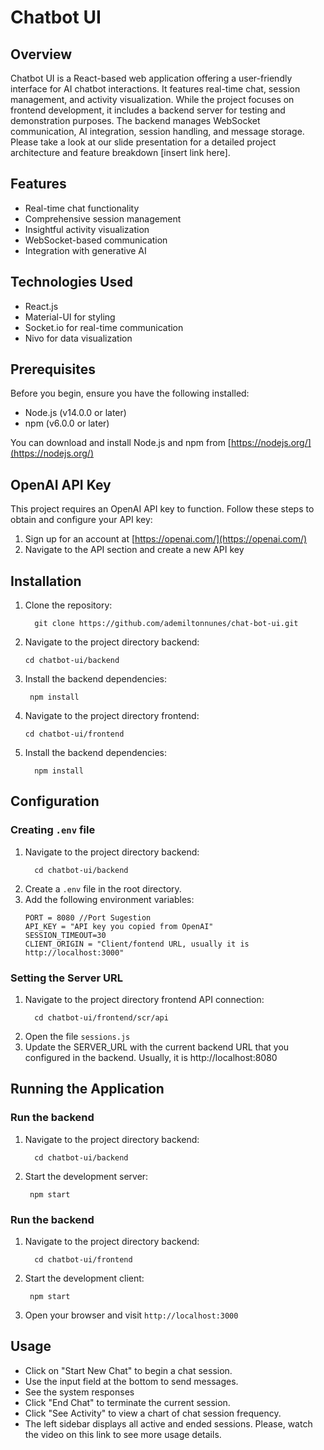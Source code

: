 # Chatbot UI

## Overview
Chatbot UI is a React-based web application offering a user-friendly interface for AI chatbot interactions. It features real-time chat, session management, and activity visualization. While the project focuses on frontend development, it includes a backend server for testing and demonstration purposes. The backend manages WebSocket communication, AI integration, session handling, and message storage.
Please take a look at our slide presentation for a detailed project architecture and feature breakdown [insert link here].

## Features
- Real-time chat functionality
- Comprehensive session management
- Insightful activity visualization
- WebSocket-based communication
- Integration with generative AI

## Technologies Used
- React.js
- Material-UI for styling
- Socket.io for real-time communication
- Nivo for data visualization

## Prerequisites
Before you begin, ensure you have the following installed:
- Node.js (v14.0.0 or later)
- npm (v6.0.0 or later)

You can download and install Node.js and npm from [https://nodejs.org/](https://nodejs.org/)

## OpenAI API Key
This project requires an OpenAI API key to function. Follow these steps to obtain and configure your API key:

1. Sign up for an account at [https://openai.com/](https://openai.com/)
2. Navigate to the API section and create a new API key


## Installation

1. Clone the repository:
   ```
     git clone https://github.com/ademiltonnunes/chat-bot-ui.git
   ```
2. Navigate to the project directory backend:
   ```
   cd chatbot-ui/backend
   ```
3. Install the backend dependencies:
   ```
    npm install
   ```
4. Navigate to the project directory frontend:
   ```
   cd chatbot-ui/frontend
   ```
5. Install the backend dependencies:
   ```
     npm install
   ```

## Configuration
### Creating `.env` file
1. Navigate to the project directory backend:
   ```
     cd chatbot-ui/backend
   ```
2. Create a `.env` file in the root directory.
3. Add the following environment variables:
   ```
   PORT = 8080 //Port Sugestion
   API_KEY = "API key you copied from OpenAI"
   SESSION_TIMEOUT=30
   CLIENT_ORIGIN = "Client/fontend URL, usually it is http://localhost:3000"
   ```
### Setting the Server URL
1. Navigate to the project directory frontend API connection:
   ```
     cd chatbot-ui/frontend/scr/api
   ```
2. Open the file `sessions.js`
3. Update the SERVER_URL with the current backend URL that you configured in the backend. Usually, it is http://localhost:8080 

## Running the Application
### Run the backend
1. Navigate to the project directory backend:
   ```
     cd chatbot-ui/backend
   ```
2. Start the development server:
   ```
    npm start
   ```
### Run the backend
1. Navigate to the project directory backend:
   ```
     cd chatbot-ui/frontend
   ```
2. Start the development client:
   ```
    npm start
   ```
2. Open your browser and visit `http://localhost:3000`

## Usage
- Click on "Start New Chat" to begin a chat session.
- Use the input field at the bottom to send messages.
- See the system responses
- Click "End Chat" to terminate the current session.
- Click "See Activity" to view a chart of chat session frequency.
- The left sidebar displays all active and ended sessions.
Please, watch the video on this link to see more usage details.

